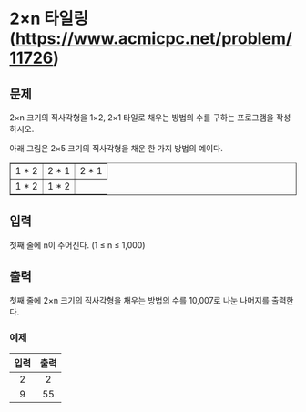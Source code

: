 # 2×n 타일링(https://www.acmicpc.net/problem/11726)

## 문제

2×n 크기의 직사각형을 1×2, 2×1 타일로 채우는 방법의 수를 구하는 프로그램을 작성하시오.

아래 그림은 2×5 크기의 직사각형을 채운 한 가지 방법의 예이다.

<table border="1">
    <tbody>
        <tr>
            <td rowspan=2>1 * 2</td>
            <td colspan=2>2 * 1</td>
            <td colspan=4>2 * 1</td>
        </tr>
        <tr>
            <td rowspan=2>1 * 2</td>
        </tr>
        <tr>
            <td rowspan=2>1 * 2</td>
        </tr>
    </tbody>
</table>

## 입력

첫째 줄에 n이 주어진다. (1 ≤ n ≤ 1,000)

## 출력

첫째 줄에 2×n 크기의 직사각형을 채우는 방법의 수를 10,007로 나눈 나머지를 출력한다.

### 예제

|입력|출력|
|:--:|:--:|
|2|2|
|9|55|
